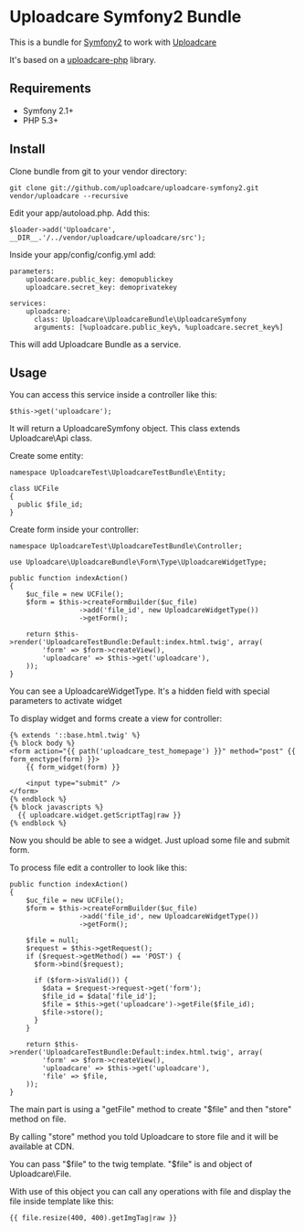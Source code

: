 # Uploadcare Symfony2 Bundle

This is a bundle for [Symfony2][5] to work with [Uploadcare][1]

It's based on a [uploadcare-php][4] library.

## Requirements

- Symfony 2.1+
- PHP 5.3+

## Install

Clone bundle from git to your vendor directory:

    git clone git://github.com/uploadcare/uploadcare-symfony2.git vendor/uploadcare --recursive
    
Edit your app/autoload.php. Add this:
    
    $loader->add('Uploadcare', __DIR__.'/../vendor/uploadcare/uploadcare/src');
    
Inside your app/config/config.yml add:

    parameters:
        uploadcare.public_key: demopublickey
        uploadcare.secret_key: demoprivatekey

    services:
        uploadcare:
          class: Uploadcare\UploadcareBundle\UploadcareSymfony
          arguments: [%uploadcare.public_key%, %uploadcare.secret_key%]

This will add Uploadcare Bundle as a service.

## Usage

You can access this service inside a controller like this:

    $this->get('uploadcare');
    
It will return a UploadcareSymfony object. This class extends Uploadcare\Api class.

Create some entity:

    namespace UploadcareTest\UploadcareTestBundle\Entity;

    class UCFile
    {
      public $file_id;
    }
    
Create form inside your controller:

    namespace UploadcareTest\UploadcareTestBundle\Controller;
    
    use Uploadcare\UploadcareBundle\Form\Type\UploadcareWidgetType;

    public function indexAction()
    {
        $uc_file = new UCFile();
        $form = $this->createFormBuilder($uc_file)
                     ->add('file_id', new UploadcareWidgetType())
                     ->getForm();
        
        return $this->render('UploadcareTestBundle:Default:index.html.twig', array(
            'form' => $form->createView(),
            'uploadcare' => $this->get('uploadcare'),
        ));
    }
    
You can see a UploadcareWidgetType. It's a hidden field with special parameters to activate widget

To display widget and forms create a view for controller:

    {% extends '::base.html.twig' %}
    {% block body %}
    <form action="{{ path('uploadcare_test_homepage') }}" method="post" {{ form_enctype(form) }}>
        {{ form_widget(form) }}
    
        <input type="submit" />
    </form>
    {% endblock %}
    {% block javascripts %}
      {{ uploadcare.widget.getScriptTag|raw }}
    {% endblock %}
    
Now you should be able to see a widget. Just upload some file and submit form.

To process file edit a controller to look like this:

    public function indexAction()
    {
        $uc_file = new UCFile();
        $form = $this->createFormBuilder($uc_file)
                     ->add('file_id', new UploadcareWidgetType())
                     ->getForm();
        
        $file = null;
        $request = $this->getRequest();
        if ($request->getMethod() == 'POST') {
          $form->bind($request);
        
          if ($form->isValid()) {
            $data = $request->request->get('form');
            $file_id = $data['file_id'];
            $file = $this->get('uploadcare')->getFile($file_id);
            $file->store();
          }
        }
        
        return $this->render('UploadcareTestBundle:Default:index.html.twig', array(
            'form' => $form->createView(),
            'uploadcare' => $this->get('uploadcare'),
            'file' => $file,
        ));
    }
    
The main part is using a "getFile" method to create "$file" and then "store" method on file.

By calling "store" method you told Uploadcare to store file and it will be available at CDN.

You can pass "$file" to the twig template. "$file" is and object of Uploadcare\File. 

With use of this object you can call any operations with file and display the file inside template like this:

    {{ file.resize(400, 400).getImgTag|raw }}

[1]: https://uploadcare.com/
[2]: https://uploadcare.com/documentation/reference/basic/cdn.html
[3]: https://github.com/uploadcare/uploadcare-wordpress/downloads
[4]: https://github.com/uploadcare/uploadcare-php
[5]: http://symfony.com/